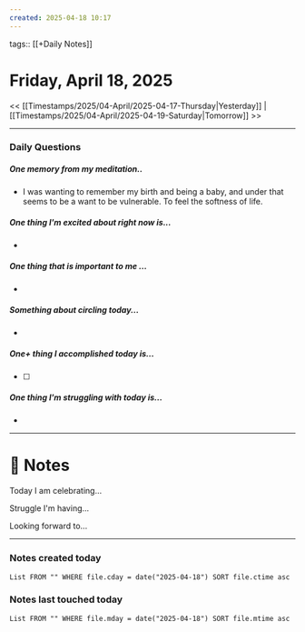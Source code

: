 ```yaml
---
created: 2025-04-18 10:17
---
```

tags:: [[+Daily Notes]]

# Friday, April 18, 2025

<< [[Timestamps/2025/04-April/2025-04-17-Thursday|Yesterday]] | [[Timestamps/2025/04-April/2025-04-19-Saturday|Tomorrow]] >>

---
### Daily Questions
#####  One memory from my meditation..  
- I was wanting to remember my birth and being a baby, and under that seems to be a want to be vulnerable. To feel the softness of life. 

#####  One thing I'm excited about right now is...
- 
##### One thing that is important to me ...
- 
##### Something about circling today...  
- 
##### One+ thing I accomplished today is...
- [ ] 

##### One thing I'm struggling with today is...
- 

---
# 📝 Notes
Today I am celebrating...

Struggle I'm having...

Looking forward to...

---
### Notes created today
```dataview
List FROM "" WHERE file.cday = date("2025-04-18") SORT file.ctime asc
```

### Notes last touched today
```dataview
List FROM "" WHERE file.mday = date("2025-04-18") SORT file.mtime asc
```